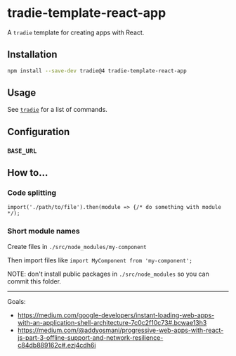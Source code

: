 # tradie-template-react-app

A `tradie` template for creating apps with React.


## Installation

```bash
npm install --save-dev tradie@4 tradie-template-react-app
```

## Usage

See [`tradie`](https://www.npmjs.com/package/tradie) for a list of commands.


## Configuration

### `BASE_URL`

## How to...

### Code splitting
`import('./path/to/file').then(module => {/* do something with module */);`

### Short module names

Create files in `./src/node_modules/my-component`

Then import files like `import MyComponent from 'my-component';`

NOTE: don't install public packages in `./src/node_modules` so you can commit this folder.

------


Goals: 
- https://medium.com/google-developers/instant-loading-web-apps-with-an-application-shell-architecture-7c0c2f10c73#.bcwae13h3
- https://medium.com/@addyosmani/progressive-web-apps-with-react-js-part-3-offline-support-and-network-resilience-c84db889162c#.ezj4cdh6i

